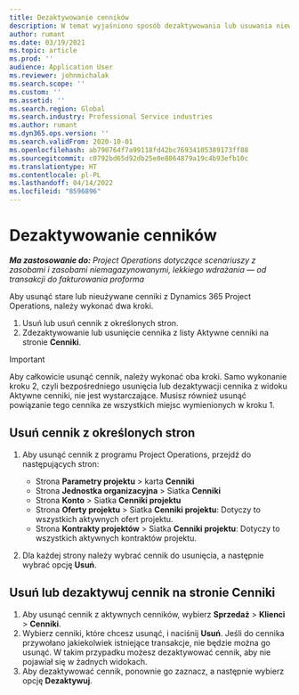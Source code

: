 ```yaml
---
title: Dezaktywowanie cenników
description: W temat wyjaśniono sposób dezaktywowania lub usuwania niewykorzystanych lub starych cenników.
author: rumant
ms.date: 03/19/2021
ms.topic: article
ms.prod: ''
audience: Application User
ms.reviewer: johnmichalak
ms.search.scope: ''
ms.custom: ''
ms.assetid: ''
ms.search.region: Global
ms.search.industry: Professional Service industries
ms.author: rumant
ms.dyn365.ops.version: ''
ms.search.validFrom: 2020-10-01
ms.openlocfilehash: ab790764f7a99118fd42bc76934105389173ff88
ms.sourcegitcommit: c0792bd65d92db25e0e8864879a19c4b93efb10c
ms.translationtype: HT
ms.contentlocale: pl-PL
ms.lasthandoff: 04/14/2022
ms.locfileid: "8596896"
---
```

# <a name="deactivate-price-lists"></a>Dezaktywowanie cenników 

_**Ma zastosowanie do:** Project Operations dotyczące scenariuszy z zasobami i zasobami niemagazynowanymi, lekkiego wdrażania — od transakcji do fakturowania proforma_

Aby usunąć stare lub nieużywane cenniki z Dynamics 365 Project Operations, należy wykonać dwa kroki. 

1. Usuń lub usuń cennik z określonych stron.
2. Zdezaktywowanie lub usunięcie cennika z listy Aktywne cenniki na stronie **Cenniki**.

>[!IMPORTANT]
> Aby całkowicie usunąć cennik, należy wykonać oba kroki. Samo wykonanie kroku 2, czyli bezpośredniego usunięcia lub dezaktywacji cennika z widoku Aktywne cenniki, nie jest wystarczające. Musisz również usunąć powiązanie tego cennika ze wszystkich miejsc wymienionych w kroku 1.

## <a name="delete-the-price-list-from-specific-pages"></a>Usuń cennik z określonych stron
1. Aby usunąć cennik z programu Project Operations, przejdź do następujących stron:  

      - Strona **Parametry projektu** > karta **Cenniki**
      - Strona **Jednostka organizacyjna** > Siatka **Cenniki**
      - Strona **Konto** > Siatka **Cenniki projektu**
      - Strona **Oferty projektu** > Siatka **Cenniki projektu**: Dotyczy to wszystkich aktywnych ofert projektu.
      - Strona **Kontrakty projektów** > Siatka **Cenniki projektu**: Dotyczy to wszystkich aktywnych kontraktów projektu.

 2. Dla każdej strony należy wybrać cennik do usunięcia, a następnie wybrać opcję **Usuń**. 
 
## <a name="delete-or-deactivate-the-price-list-from-the-price-lists-page"></a>Usuń lub dezaktywuj cennik na stronie Cenniki
 
1. Aby usunąć cennik z aktywnych cenników, wybierz **Sprzedaż** > **Klienci** > **Cenniki**. 
2. Wybierz cenniki, które chcesz usunąć, i naciśnij **Usuń**. Jeśli do cennika przywołano jakiekolwiek istniejące transakcje, nie będzie można go usunąć. W takim przypadku możesz dezaktywować cennik, aby nie pojawiał się w żadnych widokach. 
3. Aby dezaktywować cennik, ponownie go zaznacz, a następnie wybierz opcję **Dezaktywuj**.   

